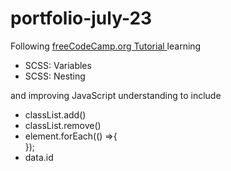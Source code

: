 # portfolio-july-23

Following [freeCodeCamp.org Tutorial ](https://www.freecodecamp.org/news/create-a-portfolio-website-using-html-css-javascript/) learning<br> 
+ SCSS: Variables
+ SCSS: Nesting

and improving JavaScript understanding to include<br>
+ classList.add()
+ classList.remove()
+ element.forEach(() =>{<br>
  });
+ data.id
